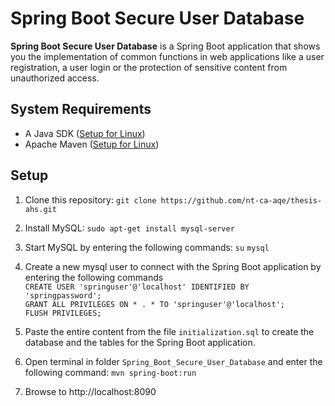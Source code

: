 # Spring Boot Secure User Database
**Spring Boot Secure User Database** is a Spring Boot application that shows you the implementation of common functions in web applications like a user registration, a user login or the protection of sensitive content from unauthorized access.

## System Requirements
* A Java SDK ([Setup for Linux](https://www.javahelps.com/2017/09/install-oracle-jdk-9-on-linux.html))
* Apache Maven ([Setup for Linux](https://www.javahelps.com/2017/10/install-apache-maven-on-linux.html))

## Setup
1. Clone this repository: `git clone https://github.com/nt-ca-aqe/thesis-ahs.git`
2. Install MySQL: `sudo apt-get install mysql-server`
3. Start MySQL by entering the following commands:
`su`
`mysql`
4. Create a new mysql user to connect with the Spring Boot application by entering the following commands  
`CREATE USER 'springuser'@'localhost' IDENTIFIED BY 'springpassword';`  
`GRANT ALL PRIVILEGES ON * . * TO 'springuser'@'localhost';`  
`FLUSH PRIVILEGES;`
5. Paste the entire content from the file `initialization.sql` to create the database and the tables for the Spring Boot application.

6. Open terminal in folder `Spring_Boot_Secure_User_Database` and enter the following command: `mvn spring-boot:run`

7. Browse to http://localhost:8090
